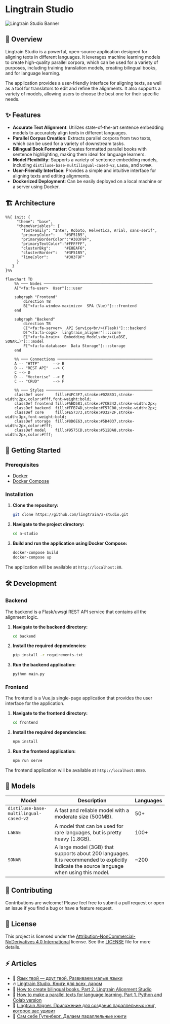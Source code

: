 # Lingtrain Studio

![Lingtrain Studio Banner](/img/title.jpg)

## 📖 Overview

Lingtrain Studio is a powerful, open-source application designed for aligning texts in different languages. It leverages machine learning models to create high-quality parallel corpora, which can be used for a variety of purposes, including training translation models, creating bilingual books, and for language learning.

The application provides a user-friendly interface for aligning texts, as well as a tool for translators to edit and refine the alignments. It also supports a variety of models, allowing users to choose the best one for their specific needs.

## ✨ Features

- **Accurate Text Alignment**: Utilizes state-of-the-art sentence embedding models to accurately align texts in different languages.
- **Parallel Corpus Creation**: Extracts parallel corpora from two texts, which can be used for a variety of downstream tasks.
- **Bilingual Book Formatter**: Creates formatted parallel books with sentence highlighting, making them ideal for language learners.
- **Model Flexibility**: Supports a variety of sentence embedding models, including `distiluse-base-multilingual-cased-v2`, `LaBSE`, and `SONAR`.
- **User-Friendly Interface**: Provides a simple and intuitive interface for aligning texts and editing alignments.
- **Dockerized Deployment**: Can be easily deployed on a local machine or a server using Docker.

## 🏗️ Architecture

```mermaid
%%{ init: {
     "theme": "base",
     "themeVariables": {
       "fontFamily": "Inter, Roboto, Helvetica, Arial, sans-serif",
       "primaryColor":    "#3F51B5",
       "primaryBorderColor":"#303F9F",
       "primaryTextColor":"#FFFFFF",
       "clusterBkg":      "#E8EAF6",
       "clusterBorder":   "#3F51B5",
       "lineColor":       "#303F9F"
     }
   }
}%%

flowchart TD
    %% ─── Nodes ────────────────────────────────────────────────
    A["<fa:fa-user>  User"]:::user

    subgraph "Frontend"
        direction TB
        B["<fa:fa-window-maximize>  SPA (Vue)"]:::frontend
    end

    subgraph "Backend"
        direction TB
        C["<fa:fa-server>  API Service<br/>(Flask)"]:::backend
        D["<fa:fa-cogs>  lingtrain_aligner"]:::core
        E["<fa:fa-brain>  Embedding Models<br/>(LaBSE, SONAR…)"]:::model
        F["<fa:fa-database>  Data Storage"]:::storage
    end

    %% ─── Connections ──────────────────────────────────────────
    A -- "HTTP"      --> B
    B -- "REST API"  --> C
    C --> D
    D -- "Vectorise" --> E
    C -- "CRUD"      --> F

    %% ─── Styles ───────────────────────────────────────────────
    classDef user     fill:#4FC3F7,stroke:#0288D1,stroke-width:2px,color:#fff,font-weight:bold;
    classDef frontend fill:#AED581,stroke:#7CB342,stroke-width:2px;
    classDef backend  fill:#FFB74D,stroke:#F57C00,stroke-width:2px;
    classDef core     fill:#E57373,stroke:#D32F2F,stroke-width:3px,font-weight:bold;
    classDef storage  fill:#8D6E63,stroke:#5D4037,stroke-width:2px,color:#fff;
    classDef model    fill:#9575CD,stroke:#512DA8,stroke-width:2px,color:#fff;
```

## 🚀 Getting Started

### Prerequisites

- [Docker](https://docs.docker.com/get-docker/)
- [Docker Compose](https://docs.docker.com/compose/install/)

### Installation

1. **Clone the repository:**

   ```bash
   git clone https://github.com/lingtrain/a-studio.git
   ```

2. **Navigate to the project directory:**

   ```bash
   cd a-studio
   ```

3. **Build and run the application using Docker Compose:**

   ```bash
   docker-compose build
   docker-compose up
   ```

The application will be available at `http://localhost:80`.

## 🛠️ Development

### Backend

The backend is a Flask/uwsgi REST API service that contains all the alignment logic.

1. **Navigate to the backend directory:**

   ```bash
   cd backend
   ```

2. **Install the required dependencies:**

   ```bash
   pip install -r requirements.txt
   ```

3. **Run the backend application:**

   ```bash
   python main.py
   ```

### Frontend

The frontend is a Vue.js single-page application that provides the user interface for the application.

1. **Navigate to the frontend directory:**

   ```bash
   cd frontend
   ```

2. **Install the required dependencies:**

   ```bash
   npm install
   ```

3. **Run the frontend application:**

   ```bash
   npm run serve
   ```

The frontend application will be available at `http://localhost:8080`.

## 🧬 Models

| Model                                     | Description                                                                                                                                                                                                                                                                                       | Languages              |
| ----------------------------------------- | ------------------------------------------------------------------------------------------------------------------------------------------------------------------------------------------------------------------------------------------------------------------------------------------------- | ---------------------- |
| `distiluse-base-multilingual-cased-v2`    | A fast and reliable model with a moderate size (500MB).                                                                                                                                                                                                                                                           | 50+                    |
| `LaBSE`                                   | A model that can be used for rare languages, but is pretty heavy (1.8GB).                                                                                                                                                                                                                         | 100+                   |
| `SONAR`                                   | A large model (3GB) that supports about 200 languages. It is recommended to explicitly indicate the source language when using this model.                                                                                                                                                             | ~200                   |

## 🤝 Contributing

Contributions are welcome! Please feel free to submit a pull request or open an issue if you find a bug or have a feature request.

## 📝 License

This project is licensed under the [Attribution-NonCommercial-NoDerivatives 4.0 International](http.creativecommons.org/licenses/by-nc-nd/4.0/) license. See the [LICENSE](LICENSE) file for more details.

## ⚡ Articles

-  👅 [Язык твой — друг твой. Развиваем малые языки](https://habr.com/ru/articles/791188/)
-  🔥 [Lingtrain Studio. Книги для всех, даром](https://habr.com/ru/company/ods/blog/669990/)
-  🧩 [How to create bilingual books. Part 2. Lingtrain Alignment Studio](https://medium.com/@averoo/how-to-create-bilingual-books-part-2-lingtrain-alignment-studio-ffa56c9c07a6)
-  📘 [How to make a parallel texts for language learning. Part 1. Python and Colab version](https://medium.com/@averoo/how-to-make-a-parallel-book-for-language-learning-part-1-python-and-colab-version-cff09e379d8c)
-  🔮 [Lingtrain Aligner. Приложение для создания параллельных книг, которое вас удивит](https://habr.com/ru/post/564944/)
-  📌 [Сам себе Гутенберг. Делаем параллельные книги](https://habr.com/ru/post/557664/)
